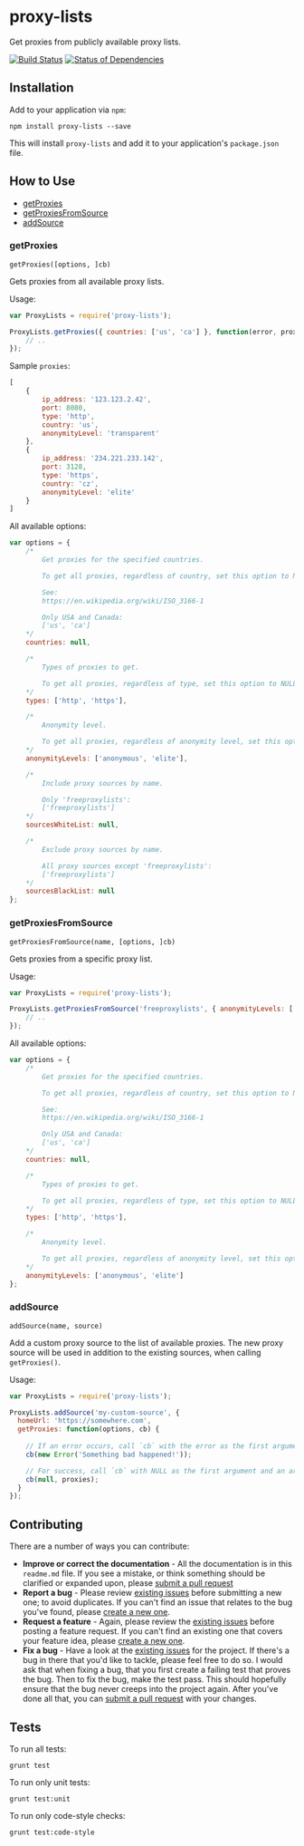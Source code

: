 # proxy-lists

Get proxies from publicly available proxy lists.

[![Build Status](https://travis-ci.org/chill117/proxy-lists.svg?branch=master)](https://travis-ci.org/chill117/proxy-lists) [![Status of Dependencies](https://david-dm.org/chill117/proxy-lists.svg)](https://david-dm.org/chill117/proxy-lists)


## Installation

Add to your application via `npm`:
```
npm install proxy-lists --save
```
This will install `proxy-lists` and add it to your application's `package.json` file.


## How to Use

* [getProxies](#getproxies)
* [getProxiesFromSource](#getproxiesfromsource)
* [addSource](#addsource)

### getProxies

`getProxies([options, ]cb)`

Gets proxies from all available proxy lists.

Usage:
```js
var ProxyLists = require('proxy-lists');

ProxyLists.getProxies({ countries: ['us', 'ca'] }, function(error, proxies) {
	// ..
});
```

Sample `proxies`:
```js
[
	{
		ip_address: '123.123.2.42',
		port: 8080,
		type: 'http',
		country: 'us',
		anonymityLevel: 'transparent'
	},
	{
		ip_address: '234.221.233.142',
		port: 3128,
		type: 'https',
		country: 'cz',
		anonymityLevel: 'elite'
	}
]
```

All available options:
```js
var options = {
	/*
		Get proxies for the specified countries.

		To get all proxies, regardless of country, set this option to NULL.

		See:
		https://en.wikipedia.org/wiki/ISO_3166-1

		Only USA and Canada:
		['us', 'ca']
	*/
	countries: null,

	/*
		Types of proxies to get.

		To get all proxies, regardless of type, set this option to NULL.
	*/
	types: ['http', 'https'],

	/*
		Anonymity level.

		To get all proxies, regardless of anonymity level, set this option to NULL.
	*/
	anonymityLevels: ['anonymous', 'elite'],

	/*
		Include proxy sources by name.

		Only 'freeproxylists':
		['freeproxylists']
	*/
	sourcesWhiteList: null,

	/*
		Exclude proxy sources by name.

		All proxy sources except 'freeproxylists':
		['freeproxylists']
	*/
	sourcesBlackList: null
};
```

### getProxiesFromSource

`getProxiesFromSource(name, [options, ]cb)`

Gets proxies from a specific proxy list.

Usage:
```js
var ProxyLists = require('proxy-lists');

ProxyLists.getProxiesFromSource('freeproxylists', { anonymityLevels: ['elite'] }, function(error, proxies) {
	// ..
});
```

All available options:
```js
var options = {
	/*
		Get proxies for the specified countries.

		To get all proxies, regardless of country, set this option to NULL.

		See:
		https://en.wikipedia.org/wiki/ISO_3166-1

		Only USA and Canada:
		['us', 'ca']
	*/
	countries: null,

	/*
		Types of proxies to get.

		To get all proxies, regardless of type, set this option to NULL.
	*/
	types: ['http', 'https'],

	/*
		Anonymity level.

		To get all proxies, regardless of anonymity level, set this option to NULL.
	*/
	anonymityLevels: ['anonymous', 'elite']
};
```

### addSource

`addSource(name, source)`

Add a custom proxy source to the list of available proxies. The new proxy source will be used in addition to the existing sources, when calling `getProxies()`.

Usage:
```js
var ProxyLists = require('proxy-lists');

ProxyLists.addSource('my-custom-source', {
  homeUrl: 'https://somewhere.com',
  getProxies: function(options, cb) {
  
    // If an error occurs, call `cb` with the error as the first argument:
    cb(new Error('Something bad happened!'));

    // For success, call `cb` with NULL as the first argument and an array of proxies as the second:
    cb(null, proxies);
  }
});
```


## Contributing

There are a number of ways you can contribute:

* **Improve or correct the documentation** - All the documentation is in this `readme.md` file. If you see a mistake, or think something should be clarified or expanded upon, please [submit a pull request](https://github.com/chill117/proxy-lists/pulls/new)
* **Report a bug** - Please review [existing issues](https://github.com/chill117/proxy-lists/issues) before submitting a new one; to avoid duplicates. If you can't find an issue that relates to the bug you've found, please [create a new one](https://github.com/chill117/proxy-lists/issues).
* **Request a feature** - Again, please review the [existing issues](https://github.com/chill117/proxy-lists/issues) before posting a feature request. If you can't find an existing one that covers your feature idea, please [create a new one](https://github.com/chill117/proxy-lists/issues).
* **Fix a bug** - Have a look at the [existing issues](https://github.com/chill117/proxy-lists/issues) for the project. If there's a bug in there that you'd like to tackle, please feel free to do so. I would ask that when fixing a bug, that you first create a failing test that proves the bug. Then to fix the bug, make the test pass. This should hopefully ensure that the bug never creeps into the project again. After you've done all that, you can [submit a pull request](https://github.com/chill117/proxy-lists/pulls/new) with your changes.


## Tests

To run all tests:
```
grunt test
```

To run only unit tests:
```
grunt test:unit
```

To run only code-style checks:
```
grunt test:code-style
```
